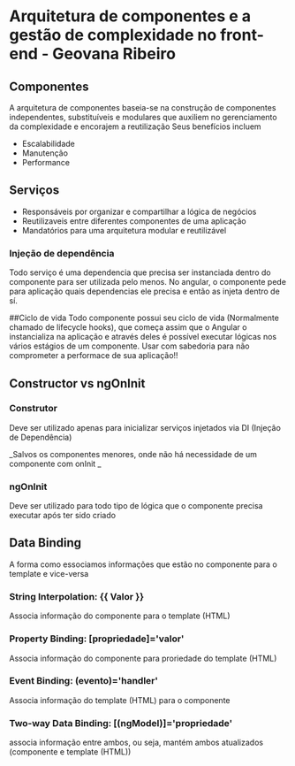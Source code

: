 # Arquitetura de componentes e a gestão de complexidade no front-end - Geovana Ribeiro

## Componentes

A arquitetura de componentes baseia-se na construção de componentes independentes, substituíveis e modulares que auxiliem no gerenciamento da complexidade e encorajem a reutilização
Seus benefícios incluem

- Escalabilidade
- Manutenção
- Performance

## Serviços

- Responsáveis por organizar e compartilhar a lógica de negócios
- Reutilizaveis entre diferentes componentes de uma aplicação
- Mandatórios para uma arquitetura modular e reutilizável

### Injeção de dependência

Todo serviço é uma dependencia que precisa ser instanciada dentro do componente para ser utilizada pelo menos. No angular, o componente pede para aplicação quais dependencias ele precisa e então as injeta dentro de sí.

##Ciclo de vida
Todo componente possui seu ciclo de vida (Normalmente chamado de lifecycle hooks), que começa assim que o Angular o instancializa na aplicação e através deles é possível executar lógicas nos vários estágios de um componente.
Usar com sabedoria para não comprometer a performace de sua aplicação!!

## Constructor vs ngOnInit

### Construtor

Deve ser utilizado apenas para inicializar serviços injetados via DI (Injeção de Dependência)

_Salvos os componentes menores, onde não há necessidade de um componente com onInit _

### ngOnInit

Deve ser utilizado para todo tipo de lógica que o componente precisa executar após ter sido criado

## Data Binding

A forma como essociamos informações que estão no componente para o template e vice-versa

### String Interpolation: {{ Valor }}

Associa informação do componente para o template (HTML)

### Property Binding: [propriedade]='valor'

Associa informação do componente para proriedade do template (HTML)

### Event Binding: (evento)='handler'

Associa informação do template (HTML) para o componente

### Two-way Data Binding: [(ngModel)]='propriedade'

associa informação entre ambos, ou seja, mantém ambos atualizados (componente e template (HTML))
